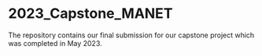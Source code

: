 # 2023_Capstone_MANET

The repository contains our final submission for our capstone project which was completed in May 2023.
